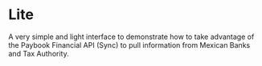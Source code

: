 # Lite
A very simple and light interface to demonstrate how to take advantage of the Paybook Financial API (Sync) to pull information from Mexican Banks and Tax Authority. 
